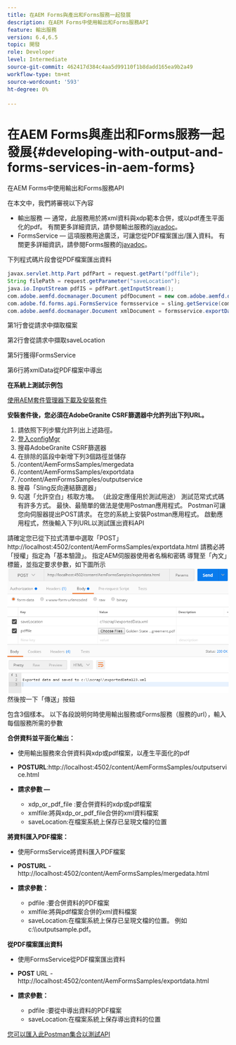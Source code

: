 ```yaml
---
title: 在AEM Forms與產出和Forms服務一起發展
description: 在AEM Forms中使用輸出和Forms服務API
feature: 輸出服務
version: 6.4,6.5
topic: 開發
role: Developer
level: Intermediate
source-git-commit: 462417d384c4aa5d99110f1b8dadd165ea9b2a49
workflow-type: tm+mt
source-wordcount: '593'
ht-degree: 0%

---
```



# 在AEM Forms與產出和Forms服務一起發展{#developing-with-output-and-forms-services-in-aem-forms}

在AEM Forms中使用輸出和Forms服務API

在本文中，我們將審視以下內容

* 輸出服務 — 通常，此服務用於將xml資料與xdp範本合併，或以pdf產生平面化的pdf。 有關更多詳細資訊，請參閱輸出服務的[javadoc](https://helpx.adobe.com/experience-manager/6-5/forms/javadocs/index.html?com/adobe/fd/output/api/OutputService.html)。
* FormsService — 這項服務用途廣泛，可讓您從PDF檔案匯出/匯入資料。 有關更多詳細資訊，請參閱Forms服務的[javadoc](https://helpx.adobe.com/experience-manager/6-5/forms/javadocs/index.html?com/adobe/fd/forms/api/class-use/FormsService.html)。


下列程式碼片段會從PDF檔案匯出資料

```java
javax.servlet.http.Part pdfPart = request.getPart("pdffile");
String filePath = request.getParameter("saveLocation");
java.io.InputStream pdfIS = pdfPart.getInputStream();
com.adobe.aemfd.docmanager.Document pdfDocument = new com.adobe.aemfd.docmanager.Document(pdfIS);
com.adobe.fd.forms.api.FormsService formsservice = sling.getService(com.adobe.fd.forms.api.FormsService.class);
com.adobe.aemfd.docmanager.Document xmlDocument = formsservice.exportData(pdfDocument,com.adobe.fd.forms.api.DataFormat.Auto);
```

第1行會從請求中擷取檔案

第2行會從請求中擷取saveLocation

第5行獲得FormsService

第6行將xmlData從PDF檔案中導出

**在系統上測試示例包**

[使用AEM套件管理器下載及安裝套件](assets/outputandformsservice.zip)




**安裝套件後，您必須在AdobeGranite CSRF篩選器中允許列出下列URL。**

1. 請依照下列步驟允許列出上述路徑。
1. [登入configMgr](http://localhost:4502/system/console/configMgr)
1. 搜尋AdobeGranite CSRF篩選器
1. 在排除的區段中新增下列3個路徑並儲存
1. /content/AemFormsSamples/mergedata
1. /content/AemFormsSamples/exportdata
1. /content/AemFormsSamples/outputservice
1. 搜尋「Sling反向連結篩選器」
1. 勾選「允許空白」核取方塊。 （此設定應僅用於測試用途）
測試范常式式碼有許多方式。 最快、最簡單的做法是使用Postman應用程式。 Postman可讓您向伺服器提出POST請求。 在您的系統上安裝Postman應用程式。
啟動應用程式，然後輸入下列URL以測試匯出資料API

請確定您已從下拉式清單中選取「POST」
http://localhost:4502/content/AemFormsSamples/exportdata.html
請務必將「授權」指定為「基本驗證」。 指定AEM伺服器使用者名稱和密碼
導覽至「內文」標籤，並指定要求參數，如下圖所示
![export](assets/postexport.png)
然後按一下「傳送」按鈕

包含3個樣本。 以下各段說明何時使用輸出服務或Forms服務（服務的url），輸入每個服務所需的參數

**合併資料並平面化輸出：**

* 使用輸出服務來合併資料與xdp或pdf檔案，以產生平面化的pdf
* **POSTURL**:http://localhost:4502/content/AemFormsSamples/outputservice.html
* **請求參數 —**

   * xdp_or_pdf_file :要合併資料的xdp或pdf檔案
   * xmlfile:將與xdp_or_pdf_file合併的xml資料檔案
   * saveLocation:在檔案系統上保存已呈現文檔的位置

**將資料匯入PDF檔案：**
* 使用FormsService將資料匯入PDF檔案
* **POSTURL**  - http://localhost:4502/content/AemFormsSamples/mergedata.html
* **請求參數：**

   * pdfile :要合併資料的PDF檔案
   * xmlfile:將與pdf檔案合併的xml資料檔案
   * saveLocation:在檔案系統上保存已呈現文檔的位置。 例如c:\\\outputsample.pdf。

**從PDF檔案匯出資料**
* 使用FormsService從PDF檔案匯出資料
* **POST** URL - http://localhost:4502/content/AemFormsSamples/exportdata.html
* **請求參數：**

   * pdfile :要從中導出資料的PDF檔案
   * saveLocation:在檔案系統上保存導出資料的位置

[您可以匯入此Postman集合以測試API](assets/document-services-postman-collection.json)

